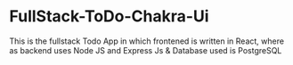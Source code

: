 # FullStack-ToDo-Chakra-Ui
This is the fullstack Todo App in which  frontened is written in React, where as backend uses Node JS and Express Js &amp; Database used is PostgreSQL
